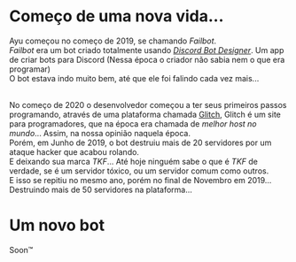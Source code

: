 # Começo de uma nova vida...

Ayu começou no começo de 2019, se chamando *Failbot*.
<br> *Failbot* era um bot criado totalmente usando *[Discord Bot Designer]()*. Um app de criar bots para Discord (Nessa época o criador não sabia nem o que era programar)
<br> O bot estava indo muito bem, até que ele foi falindo cada vez mais...

<br> No começo de 2020 o desenvolvedor começou a ter seus primeiros passos programando, através de uma plataforma chamada [Glitch](https://glitch.com/), Glitch é um site para programadores, que na época era chamada de *melhor host no mundo*... Assim, na nossa opinião naquela época.
<br> Porém, em Junho de 2019, o bot destruiu mais de 20 servidores por um ataque hacker que acabou rolando.
<br> E deixando sua marca *TKF*... Até hoje ninguém sabe o que é *TKF* de verdade, se é um servidor tóxico, ou um servidor comum como outros.
<br> E isso se repitiu no mesmo ano, porém no final de Novembro em 2019... Destruindo mais de 50 servidores na plataforma...


# Um novo bot

Soon™
